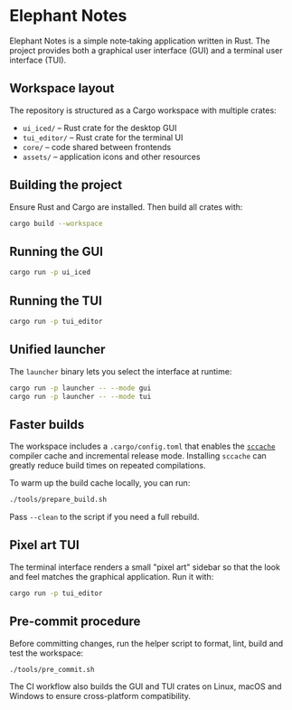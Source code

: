 # Elephant Notes

Elephant Notes is a simple note‐taking application written in Rust.  The project
provides both a graphical user interface (GUI) and a terminal user interface
(TUI).

## Workspace layout

The repository is structured as a Cargo workspace with multiple crates:

 - `ui_iced/` &ndash; Rust crate for the desktop GUI
 - `tui_editor/` &ndash; Rust crate for the terminal UI
 - `core/` &ndash; code shared between frontends
- `assets/` &ndash; application icons and other resources

## Building the project

Ensure Rust and Cargo are installed. Then build all crates with:

```bash
cargo build --workspace
```

## Running the GUI

```bash
cargo run -p ui_iced
```

## Running the TUI

```bash
cargo run -p tui_editor
```

## Unified launcher

The `launcher` binary lets you select the interface at runtime:

```bash
cargo run -p launcher -- --mode gui
cargo run -p launcher -- --mode tui
```

## Faster builds

The workspace includes a `.cargo/config.toml` that enables the
[`sccache`](https://github.com/mozilla/sccache) compiler cache and
incremental release mode. Installing `sccache` can greatly reduce build
times on repeated compilations.

To warm up the build cache locally, you can run:

```bash
./tools/prepare_build.sh
```

Pass `--clean` to the script if you need a full rebuild.

## Pixel art TUI

The terminal interface renders a small "pixel art" sidebar so that the look and
feel matches the graphical application. Run it with:

```bash
cargo run -p tui_editor
```

## Pre-commit procedure

Before committing changes, run the helper script to format, lint, build and test
the workspace:

```bash
./tools/pre_commit.sh
```

The CI workflow also builds the GUI and TUI crates on Linux, macOS and Windows
to ensure cross-platform compatibility.

